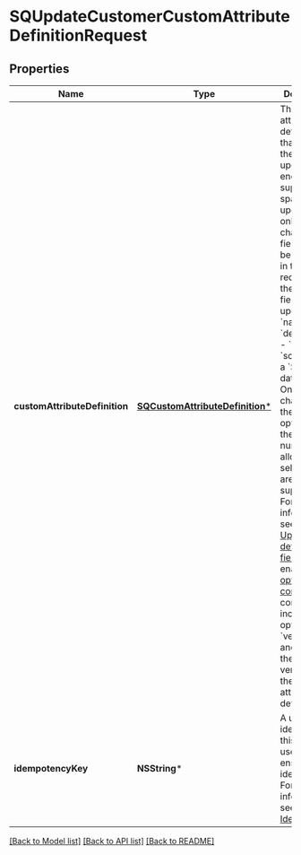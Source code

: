 # SQUpdateCustomerCustomAttributeDefinitionRequest

## Properties
Name | Type | Description | Notes
------------ | ------------- | ------------- | -------------
**customAttributeDefinition** | [**SQCustomAttributeDefinition***](SQCustomAttributeDefinition.md) | The custom attribute definition that contains the fields to update. This endpoint supports sparse updates, so only new or changed fields need to be included in the request. Only the following fields can be updated:  - &#x60;name&#x60; - &#x60;description&#x60; - &#x60;visibility&#x60; - &#x60;schema&#x60; for a &#x60;Selection&#x60; data type. Only changes to the named options or the maximum number of allowed selections are supported.  For more information, see [Updatable definition fields](https://developer.squareup.com/docs/customer-custom-attributes-api/custom-attribute-definitions#updatable-definition-fields).  To enable [optimistic concurrency](https://developer.squareup.com/docs/build-basics/common-api-patterns/optimistic-concurrency)  control, include the optional &#x60;version&#x60; field and specify the current version of the custom attribute definition. | 
**idempotencyKey** | **NSString*** | A unique identifier for this request, used to ensure idempotency. For more information, see [Idempotency](https://developer.squareup.com/docs/build-basics/common-api-patterns/idempotency). | [optional] 

[[Back to Model list]](../README.md#documentation-for-models) [[Back to API list]](../README.md#documentation-for-api-endpoints) [[Back to README]](../README.md)


